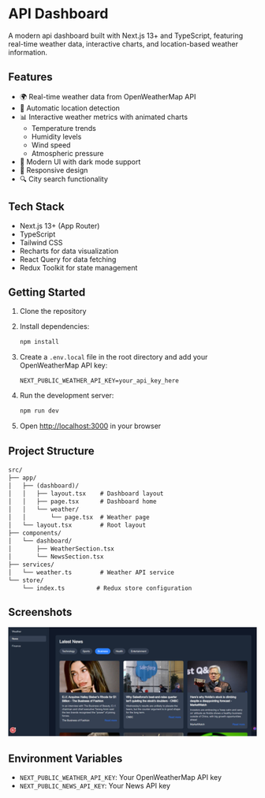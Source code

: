 # API Dashboard

A modern api dashboard built with Next.js 13+ and TypeScript, featuring real-time weather data, interactive charts, and location-based weather information.

## Features

- 🌍 Real-time weather data from OpenWeatherMap API
- 📍 Automatic location detection
- 📊 Interactive weather metrics with animated charts
  - Temperature trends
  - Humidity levels
  - Wind speed
  - Atmospheric pressure
- 🎨 Modern UI with dark mode support
- 📱 Responsive design
- 🔍 City search functionality

## Tech Stack

- Next.js 13+ (App Router)
- TypeScript
- Tailwind CSS
- Recharts for data visualization
- React Query for data fetching
- Redux Toolkit for state management

## Getting Started

1. Clone the repository
2. Install dependencies:
   ```bash
   npm install
   ```

3. Create a `.env.local` file in the root directory and add your OpenWeatherMap API key:
   ```
   NEXT_PUBLIC_WEATHER_API_KEY=your_api_key_here
   ```

4. Run the development server:
   ```bash
   npm run dev
   ```

5. Open [http://localhost:3000](http://localhost:3000) in your browser

## Project Structure

```
src/
├── app/
│   ├── (dashboard)/
│   │   ├── layout.tsx    # Dashboard layout
│   │   ├── page.tsx      # Dashboard home
│   │   └── weather/
│   │       └── page.tsx  # Weather page
│   └── layout.tsx        # Root layout
├── components/
│   └── dashboard/
│       ├── WeatherSection.tsx
│       └── NewsSection.tsx
├── services/
│   └── weather.ts        # Weather API service
└── store/
    └── index.ts         # Redux store configuration
```

## Screenshots

![News Section](/public/news-section.png)

## Environment Variables

- `NEXT_PUBLIC_WEATHER_API_KEY`: Your OpenWeatherMap API key
- `NEXT_PUBLIC_NEWS_API_KEY`: Your News API key

